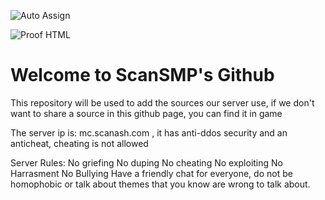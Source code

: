 ![Auto Assign](https://github.com/ScanSMP-Network/demo-repository/actions/workflows/auto-assign.yml/badge.svg)

![Proof HTML](https://github.com/ScanSMP-Network/demo-repository/actions/workflows/proof-html.yml/badge.svg)

# Welcome to ScanSMP's Github
This repository will be used to add the sources our server use, if we don't want to share a source in this github page, you can find it in game

The server ip is: mc.scanash.com , it has anti-ddos security and an anticheat, cheating is not allowed

Server Rules:
No griefing
No duping
No cheating
No exploiting
No Harrasment
No Bullying
Have a friendly chat for everyone, do not be homophobic or talk about themes that you know are wrong to talk about.

